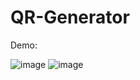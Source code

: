 # QR-Generator

Demo: 

![image](https://github.com/Rohitashsingh89/QR-Generator/assets/93479842/9efcd09d-1c8d-4dc8-8568-43152f7d7bab)
![image](https://github.com/Rohitashsingh89/QR-Generator/assets/93479842/3da533ce-fe37-4ebd-99a7-3c7d5cf17ba0)
